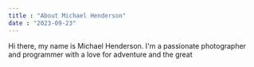 ```yaml
---
title : "About Michael Henderson"
date : "2023-09-23"
---
```


Hi there, my name is Michael Henderson. I'm a passionate photographer and programmer with a love for adventure and the great 